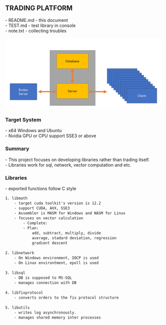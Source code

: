<h2>TRADING PLATFORM</h2>
    - README.md - this document<br>
    - TEST.md   - test library in console<br>
    - note.txt  - collecting troubles<br>

![Architecture](https://github.com/frogkim/pictures/blob/main/trading_platform_00.png)




<h3>Target System</h3>
    - x64 Windows and Ubuntu<br>
    - Nvidia GPU or CPU support SSE3 or above<br>

<h3>Summary</h3>
    - This project focuses on developing libraries rather than trading itself.<br>
    - Libraries work for sql, network, vector computation and etc.<br>

<h3>Libraries</h3>
    - exported functions follow C style<br>

    1. libmath
        - target cuda toolkit's version is 12.2
        - support CUDA, AVX, SSE3
        - Assembler is MASM for Windows and NASM for Linux
        - focuses on vector calculation
            - Complete:
            - Plan:
                add, subtract, multiply, divide
                average, stadard deviation, regression
                gradient descent

    2. libnetwork
        - On Windows environment, IOCP is used
        - On Linux environtment, epoll is used

    3. libsql
        - DB is supposed to MS-SQL
        - manages connection with DB

    4. libfixprotocol
        - converts orders to the fix protocol structure

    5. libutils
        - writes log asynchronously.
        - manages shared memory inter processes
